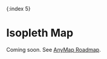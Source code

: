 {:index 5}
# Isopleth Map

Coming soon. See [AnyMap Roadmap](https://anychart.com/products/anymap/roadmap/).

